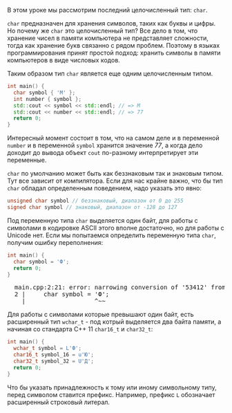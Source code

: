В этом уроке мы рассмотрим последний целочисленный тип: `char`.

`сhar` предназначен для хранения символов, таких как буквы и цифры. Но почему же `char` это целочисленный тип? Все дело в том, что хранение чисел в памяти компьютера не представляет сложности, тогда как хранение букв связанно с рядом проблем. Поэтому в языках программирования принят простой подход: хранить символы в памяти компьютеров в виде числовых кодов.

Таким образом тип `char` является еще одним целочисленным типом.

```cpp
int main() {
  char symbol { 'M' };
  int number { symbol };
  std::cout << symbol << std::endl; // => M
  std::cout << number << std::endl; // => 77
  return 0;
}
```

Интересный момент состоит в том, что на самом деле и в переменной `number` и в переменной `symbol` хранится значение _77_, а когда дело доходит до вывода объект `cout` по-разному интерпретирует эти переменные.

`char` по умолчанию может быть как беззнаковым так и знаковым типом. Тут все зависит от компилятора. Если для нас крайне важно, что бы тип `char` обладал определенным поведением, надо указать это явно:

```cpp
unsigned char symbol // беззнаковый, диапазон от 0 до 255
signed char symbol // знаковый, диапазон от -128 до 127
```

Под переменную типа `char` выделяется один байт, для работы с символами в кодировке ASCII этого вполне достаточно, но для работы с Unicode нет. Если мы попытаемся определить переменную типа `char`, получим ошибку переполнения:

```cpp
int main() {
  char symbol = 'Ф';
  return 0;
} 
```

<pre class='hexlet-basics-output'>
  main.cpp:2:21: error: narrowing conversion of '53412' from 'int' to 'char' [-Wnarrowing]
  2 |     char symbol = 'Ф';
    |                   ^~~
</pre>

Для работы с символами которые превышают один байт, есть расширенный тип `wchar_t` - под котрый выделяется два байта памяти, а начиная со стандарта С++ 11 `char16_t` и `char32_t`:

```cpp
int main() {
  wchar_t symbol = L'Ф';
  char16_t symbol_16 = u'Ю';
  char32_t symbol_32 = U'Д';
  return 0;
}
```
Что бы указать принадлежность к тому или иному символьному типу, перед символом ставится префикс. Например, префикс `L` обозначает расширенный строковый литерал.
